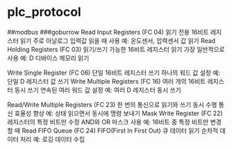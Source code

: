 # plc_protocol


##modbus
###goburrow
Read Input Registers (FC 04)
읽기 전용 16비트 레지스터 읽기
주로 아날로그 입력값 읽을 때 사용
예: 온도센서, 압력센서 값 읽기
Read Holding Registers (FC 03)
읽기/쓰기 가능한 16비트 레지스터 읽기
가장 일반적으로 사용
예: D 디바이스 메모리 읽기

Write Single Register (FC 06)
단일 16비트 레지스터 쓰기
하나의 워드 값 설정
예: 단일 D 레지스터 값 쓰기
Write Multiple Registers (FC 16)
여러 개의 16비트 레지스터 동시 쓰기
연속된 여러 워드 값 설정
예: 여러 D 레지스터 동시 쓰기

Read/Write Multiple Registers (FC 23)
한 번의 통신으로 읽기와 쓰기 동시 수행
통신 효율성 향상
예: 상태 읽으면서 동시에 명령 보내기
Mask Write Register (FC 22)
레지스터의 특정 비트만 수정
AND와 OR 마스크 사용
예: 16비트 중 특정 비트만 변경할 때
Read FIFO Queue (FC 24)
FIFO(First In First Out) 큐 데이터 읽기
순차적 데이터 처리
예: 로깅 데이터 수집